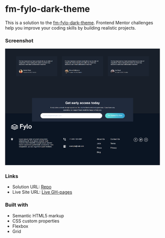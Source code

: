 # fm-fylo-dark-theme
This is a solution to the [fm-fylo-dark-theme](https://www.frontendmentor.io/challenges/fylo-dark-theme-landing-page-5ca5f2d21e82137ec91a50fd/hub/fylo-dark-theme-landing-page-FMnkbB8OW). Frontend Mentor challenges help you improve your coding skills by building realistic projects. 
### Screenshot

![](./localhost_3000_.png)
### Links

- Solution URL: [Repo](https://github.com/sledua/fm-fylo-dark-theme)
- Live Site URL: [Live GH-pages](https://sledua.github.io/fm-fylo-dark-theme/)
### Built with

- Semantic HTML5 markup
- CSS custom properties
- Flexbox
- Grid